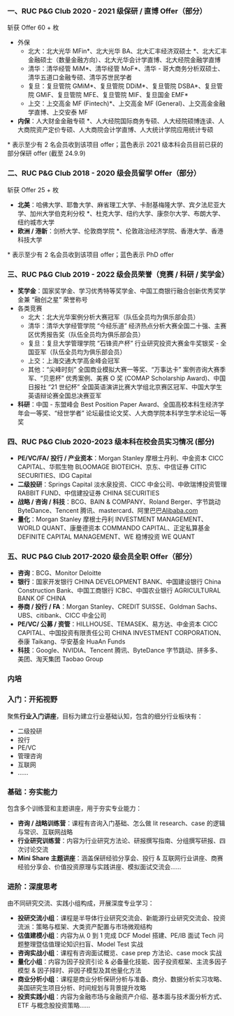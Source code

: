 ### 一、RUC P&G Club 2020 - 2021 级保研 / 直博 Offer（部分）

斩获 Offer 60 + 枚

- 外保
  - 北大：北大光华 MFin*、北大光华 BA、北大汇丰经济双硕士 *、北大汇丰金融硕士（数量金融方向）、北大光华会计学直博、北大经院金融学直博
  - 清华：清华经管 MiM*、清华经管 MoF*、清华 - 哥大商务分析双硕士、清华五道口金融专硕、清华苏世民学者
  - 复旦：复旦管院 GMiM*、复旦管院 DDiM*、复旦管院 DSBA*、复旦管院 GMiF、复旦管院 MFE、复旦管院 MIF、复旦国金 EMF*
  - 上交：上交高金 MF (Fintech)*、上交高金 MF (General)、上交高金金融学直博、上交安泰 MF
- **内保**：人大财金金融专硕 *、人大经院国际商务专硕、人大经院硕博连读、人大商院资产定价专硕、人大商院会计学直博、人大统计学院应用统计专硕

\* 表示至少有 2 名会员收到该项目 offer；蓝色表示 2021 级本科会员目前已获的部分保研 offer (截至 24.9.9)

### 二、RUC P&G Club 2018 - 2020 级会员留学 Offer（部分）

斩获 Offer 25 + 枚

- **北美**：哈佛大学、耶鲁大学、麻省理工大学、卡耐基梅隆大学、宾夕法尼亚大学、加州大学伯克利分校 *、杜克大学、纽约大学、康奈尔大学、布朗大学、纽约城市大学
- **欧洲 / 港新**：剑桥大学、伦敦商学院 *、伦敦政治经济学院、香港大学、香港科技大学

\* 表示至少有 2 名会员收到该项目 offer；蓝色表示 PhD offer

### 三、RUC P&G Club 2019 - 2022 级会员荣誉（竞赛 / 科研 / 奖学金）

- **奖学金**：国家奖学金、学习优秀特等奖学金、中国工商银行融合创新优秀奖学金兼 “融创之星” 荣誉称号
- 各类竞赛
  - 北大：北大光华案例分析大赛冠军（队伍全员均为俱乐部会员）
  - 清华：清华大学经管学院 “今经乐道” 经济热点分析大赛全国二十强、主赛区优秀报告奖（队伍全员均为俱乐部会员）
  - 复旦：复旦大学管理学院 “石锋资产杯” 行业研究投资大赛金牛奖银奖 - 全国亚军（队伍全员均为俱乐部会员）
  - 上交：上海交通大学高金峰会冠军
  - 其他：“尖峰时刻” 全国商业模拟大赛一等奖、“万事达卡” 案例咨询大赛季军、“贝恩杯” 优秀案例、美赛 O 奖 (COMAP Scholarship Award)、中国日报社 “21 世纪杯” 全国英语演讲比赛大学组北京赛区冠军、中国大学生英语辩论赛全国总决赛亚军
- **科研**：中国 - 东盟峰会 Best Position Paper Award、全国高校本科生经济学年会一等奖、“经世学者” 论坛最佳论文奖、人大商学院本科学生学术论坛一等奖

### 四、RUC P&G Club 2020-2023 级本科在校会员实习情况 (部分)

- **PE/VC/FA/ 投行 / 产业资本**：Morgan Stanley 摩根士丹利、中金资本 CICC CAPITAL、华熙生物 BLOOMAGE BIOTEICH、京东、中信证券 CITIC SECURITIES、IDG Capital
- **二级投研**：Springs Capital 淡水泉投资、CICC 中金公司、中欧瑞博投资管理 RABBIT FUND、中信建投证券 CHINA SECURITIES
- **战略 / 咨询 / 科技**：BCG、BAIN & COMPANY、Roland Berger、字节跳动 ByteDance、Tencent 腾讯、mastercard、阿里巴巴[Alibaba.com](https://alibaba.com/)
- **量化**：Morgan Stanley 摩根士丹利 INVESTMENT MANAGEMENT、WORLD QUANT、康曼德资本 COMMANDO CAPITAL、正定私算基金 DEFINITE CAPITAL MANAGEMENT、WE 稳博投资 WE QUANT

### 五、RUC P&G Club 2017-2020 级会员全职 Offer（部分）

- **咨询**：BCG、Monitor Deloitte
- **银行**：国家开发银行 CHINA DEVELOPMENT BANK、中国建设银行 China Construction Bank、中国工商银行 ICBC、中国农业银行 AGRICULTURAL BANK OF CHINA
- **券商 / 投行 / FA**：Morgan Stanley、CREDIT SUISSE、Goldman Sachs、UBS、citibank、CICC 中金公司
- **PE/VC/ 公募 / 资管**：HILLHOUSE、TEMASEK、易方达、中金资本 CICC CAPITAL、中国投资有限责任公司 CHINA INVESTMENT CORPORATION、泰康 Taikang、华安基金 HuaAn Funds
- **科技**：Google、NVIDIA、Tencent 腾讯、ByteDance 字节跳动、拼多多、美团、淘天集团 Taobao Group

### 内培

### 入门：开拓视野

聚焦**行业入门讲座**，目标为建立行业基础认知，包含的细分行业板块有：

- 二级投研
- 投行
- PE/VC
- 管理咨询
- 互联网
- ……

### 基础：夯实能力

包含多个训练营和主题讲座，用于夯实专业能力：

- **咨询 / 战略训练营**：课程有咨询入门基础、怎么做 lit research、case 的逻辑与常识、互联网战略
- **行业研究训练营**：内容为行业研究方法论、研报撰写指南、分组撰写研报、四次讨论交流
- **Mini Share 主题讲座**：涵盖保研经验分享会、投行 & 互联网行业讲座、商赛经验分享会、价值投资原理与实践讲座、模拟面试交流会……

### 进阶：深度思考

由不同研究交流、实践小组构成，开展深度专业学习：

- **投研交流小组**：课程是半导体行业研究交流会、新能源行业研究交流会、投资流派：策略与框架、大类资产配置与市场微观结构
- **估值建模小组**：内容为从 0 到 1 完成 DCF Model 搭建、PE/IB 面试 Tech 问题整理暨估值理论知识扫盲、Model Test 实战
- **咨询实战小组**：课程有咨询面试概览、case prep 方法论、case mock 实战
- **量化小组**：内容为因子投资引论 & 必备量化技能、因子投资框架、主流多因子模型 & 因子择时、非因子模型及其他量化方法
- **商业分析小组**：课程是商业分析保研分析与准备、商分、数据分析实习攻略、美国研究生项目分析、时间规划与背景提升攻略
- **投资实践小组**：内容为金融市场与金融资产介绍、基本面与技术面分析方式、ETF 与概念股投资策略……

